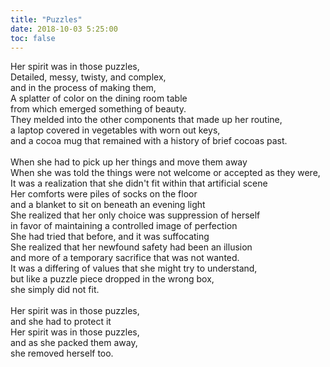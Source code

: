 ```yaml
---
title: "Puzzles"
date: 2018-10-03 5:25:00
toc: false
---
```

 
Her spirit was in those puzzles, <br>
Detailed, messy, twisty, and complex,  <br>
and in the process of making them,  <br>
A splatter of color on the dining room table <br>
from which emerged something of beauty. <br>
They melded into the other components that made up her routine,  <br>
a laptop covered in vegetables with worn out keys,  <br>
and a cocoa mug that remained with a history of brief cocoas past. <br><br>
When she had to pick up her things and move them away  <br>
When she was told the things were not welcome or accepted as they were,  <br>
It was a realization that she didn't fit within that artificial scene  <br>
Her comforts were piles of socks on the floor  <br>
and a blanket to sit on beneath an evening light  <br>
She realized that her only choice was suppression of herself  <br>
in favor of maintaining a controlled image of perfection <br>
She had tried that before, and it was suffocating <br>
She realized that her newfound safety had been an illusion  <br>
and more of a temporary sacrifice that was not wanted.  <br>
It was a differing of values that she might try to understand,  <br>
but like a puzzle piece dropped in the wrong box, <br>
she simply did not fit.  <br> <br>
Her spirit was in those puzzles,  <br>
and she had to protect it <br>
Her spirit was in those puzzles,  <br>
and as she packed them away,  <br>
she removed herself too.  <br>
